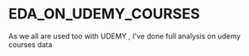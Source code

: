 # EDA_ON_UDEMY_COURSES
As we all are used too with UDEMY , I've done full analysis on udemy courses data 


